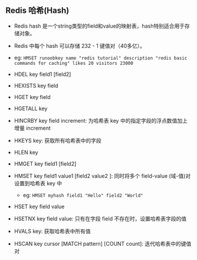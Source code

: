 ## Redis 哈希(Hash)
* Redis hash 是一个string类型的field和value的映射表，hash特别适合用于存储对象。

* Redis 中每个 hash 可以存储 232 - 1 键值对（40多亿）。

* eg: `HMSET runoobkey name "redis tutorial" description "redis basic commands for caching" likes 20 visitors 23000`

* HDEL key field1 [field2] 

* HEXISTS key field 

* HGET key field 

* HGETALL key 

* HINCRBY key field increment: 为哈希表 key 中的指定字段的浮点数值加上增量 increment

* HKEYS key: 获取所有哈希表中的字段

* HLEN key 

* HMGET key field1 [field2] 

* HMSET key field1 value1 [field2 value2 ]: 同时将多个 field-value (域-值)对设置到哈希表 key 中
    * eg: `HMSET myhash field1 "Hello" field2 "World"`

* HSET key field value 

* HSETNX key field value: 只有在字段 field 不存在时，设置哈希表字段的值

* HVALS key: 获取哈希表中所有值

* HSCAN key cursor [MATCH pattern] [COUNT count]: 迭代哈希表中的键值对